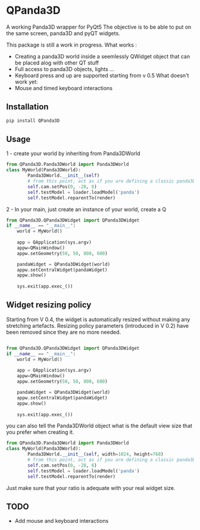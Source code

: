 # QPanda3D
A working Panda3D wrapper for PyQt5
The objective is to be able to put on the same screen, panda3D and pyQT widgets.

This package is still a work in progress.
What works :
- Creating a panda3D world inside a seemlessly QWidget object that can be placed alog with other QT stuff
- Full access to panda3D objects, lights ...
- Keyboard press and up are supported starting from v 0.5
What doesn't work yet:
- Mouse and timed keyboard interactions

## Installation
```bash
pip install QPanda3D
```
## Usage
1 - create your world by inheriting from Panda3DWorld
```python
from QPanda3D.Panda3DWorld import Panda3DWorld
class MyWorld(Panda3DWorld):
        Panda3DWorld.__init__(self)
        # from this point, act as if you are defining a classic panda3D environment
        self.cam.setPos(0, -28, 6)
        self.testModel = loader.loadModel('panda')
        self.testModel.reparentTo(render)
```
2 - In your main, just create an instance of your world, create a Q
```python
from QPanda3D.QPanda3DWidget import QPanda3DWidget
if __name__ == "__main__":    
    world = MyWorld() 
    
    app = QApplication(sys.argv)
    appw=QMainWindow()
    appw.setGeometry(50, 50, 800, 600)

    pandaWidget = QPanda3DWidget(world)
    appw.setCentralWidget(pandaWidget)
    appw.show()
    
    sys.exit(app.exec_())    

```

## Widget resizing policy
Starting from V 0.4, the widget is automatically resized without making any stretching artefacts. Resizing policy parameters (introduced in V 0.2) have been removed since they are no more needed.
  
```python

from QPanda3D.QPanda3DWidget import QPanda3DWidget
if __name__ == "__main__":    
    world = MyWorld() 
    
    app = QApplication(sys.argv)
    appw=QMainWindow()
    appw.setGeometry(50, 50, 800, 600)

    pandaWidget = QPanda3DWidget(world)
    appw.setCentralWidget(pandaWidget)
    appw.show()
    
    sys.exit(app.exec_())    

```

you can also tell the Panda3DWorld object what is the default view size that you prefer when creating it.

```python
from QPanda3D.Panda3DWorld import Panda3DWorld
class MyWorld(Panda3DWorld):
        Panda3DWorld.__init__(self, width=1024, height=768)
        # from this point, act as if you are defining a classic panda3D environment
        self.cam.setPos(0, -28, 6)
        self.testModel = loader.loadModel('panda')
        self.testModel.reparentTo(render)
```
Just make sure that your ratio is adequate with your real widget size.

## TODO
- Add mouse and keyboard interactions
